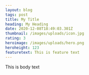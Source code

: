 ```yaml
---
layout: blog
tags: post
title: My Title
heading: My Heading
date: 2020-12-08T18:49:03.301Z
thumbnail: /images/uploads/icon.jpg
rating: 3
heroimage: /images/uploads/hero.png
heroheight: 123
featuretext: This is feature text
---
```

This is body text